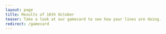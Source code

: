 ```yaml
---
layout: page
title: Results of 16th October
teaser: Take a look at our gamecard to see how your lines are doing.
redirect: /gamecard
---
```

